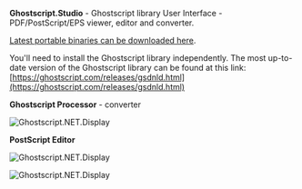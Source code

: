 **Ghostscript.Studio** - Ghostscript library User Interface - PDF/PostScript/EPS viewer, editor and converter.

[Latest portable binaries can be downloaded here](https://github.com/jhabjan/Ghostscript.Studio/releases/tag/v.1.0.5).

You'll need to install the Ghostscript library independently. The most up-to-date version of the Ghostscript library can be found at this link: [https://ghostscript.com/releases/gsdnld.html](https://ghostscript.com/releases/gsdnld.html)

**Ghostscript Processor** - converter

![Ghostscript.NET.Display](https://beegoesmoo.co.uk/github/gss-i-1.png)

**PostScript Editor**

![Ghostscript.NET.Display](https://beegoesmoo.co.uk/github/gss-i-2.png)

![Ghostscript.NET.Display](https://beegoesmoo.co.uk/github/gss-i-3.png)
